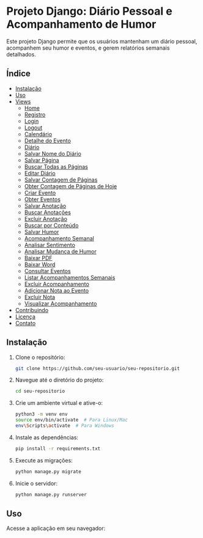 # Projeto Django: Diário Pessoal e Acompanhamento de Humor

Este projeto Django permite que os usuários mantenham um diário pessoal, acompanhem seu humor e eventos, e gerem relatórios semanais detalhados.

## Índice

- [Instalação](#instalação)
- [Uso](#uso)
- [Views](#views)
  - [Home](#home)
  - [Registro](#registro)
  - [Login](#login)
  - [Logout](#logout)
  - [Calendário](#calendário)
  - [Detalhe do Evento](#detalhe-do-evento)
  - [Diário](#diário)
  - [Salvar Nome do Diário](#salvar-nome-do-diário)
  - [Salvar Página](#salvar-página)
  - [Buscar Todas as Páginas](#buscar-todas-as-páginas)
  - [Editar Diário](#editar-diário)
  - [Salvar Contagem de Páginas](#salvar-contagem-de-páginas)
  - [Obter Contagem de Páginas de Hoje](#obter-contagem-de-páginas-de-hoje)
  - [Criar Evento](#criar-evento)
  - [Obter Eventos](#obter-eventos)
  - [Salvar Anotação](#salvar-anotação)
  - [Buscar Anotações](#buscar-anotações)
  - [Excluir Anotação](#excluir-anotação)
  - [Buscar por Conteúdo](#buscar-por-conteúdo)
  - [Salvar Humor](#salvar-humor)
  - [Acompanhamento Semanal](#acompanhamento-semanal)
  - [Analisar Sentimento](#analisar-sentimento)
  - [Analisar Mudança de Humor](#analisar-mudança-de-humor)
  - [Baixar PDF](#baixar-pdf)
  - [Baixar Word](#baixar-word)
  - [Consultar Eventos](#consultar-eventos)
  - [Listar Acompanhamentos Semanais](#listar-acompanhamentos-semanais)
  - [Excluir Acompanhamento](#excluir-acompanhamento)
  - [Adicionar Nota ao Evento](#adicionar-nota-ao-evento)
  - [Excluir Nota](#excluir-nota)
  - [Visualizar Acompanhamento](#visualizar-acompanhamento)
- [Contribuindo](#contribuindo)
- [Licença](#licença)
- [Contato](#contato)

## Instalação

1. Clone o repositório:
   ```bash
   git clone https://github.com/seu-usuario/seu-repositorio.git
   ```
2. Navegue até o diretório do projeto:
   ```bash
   cd seu-repositorio
   ```
3. Crie um ambiente virtual e ative-o:
   ```bash
   python3 -m venv env
   source env/bin/activate  # Para Linux/Mac
   env\Scripts\activate  # Para Windows
   ```
4. Instale as dependências:
   ```bash
   pip install -r requirements.txt
   ```
5. Execute as migrações:
   ```bash
   python manage.py migrate
   ```
6. Inicie o servidor:
   ```bash
   python manage.py runserver
   ```

## Uso

Acesse a aplicação em seu navegador:
